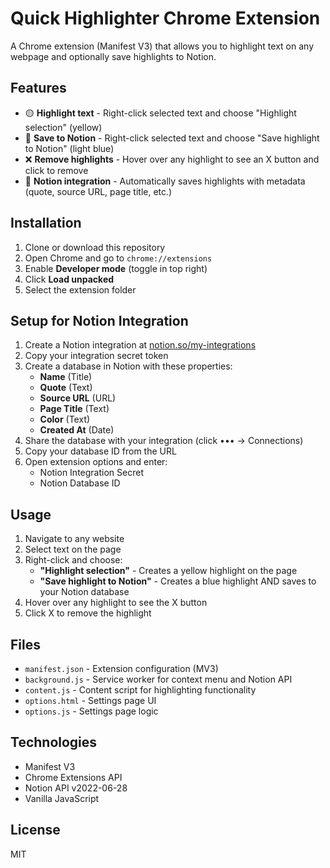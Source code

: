 # Quick Highlighter Chrome Extension

A Chrome extension (Manifest V3) that allows you to highlight text on any webpage and optionally save highlights to Notion.

## Features

- 🟡 **Highlight text** - Right-click selected text and choose "Highlight selection" (yellow)
- 🔵 **Save to Notion** - Right-click selected text and choose "Save highlight to Notion" (light blue)
- ❌ **Remove highlights** - Hover over any highlight to see an X button and click to remove
- 💾 **Notion integration** - Automatically saves highlights with metadata (quote, source URL, page title, etc.)

## Installation

1. Clone or download this repository
2. Open Chrome and go to `chrome://extensions`
3. Enable **Developer mode** (toggle in top right)
4. Click **Load unpacked**
5. Select the extension folder

## Setup for Notion Integration

1. Create a Notion integration at [notion.so/my-integrations](https://www.notion.so/my-integrations)
2. Copy your integration secret token
3. Create a database in Notion with these properties:
   - **Name** (Title)
   - **Quote** (Text)
   - **Source URL** (URL)
   - **Page Title** (Text)
   - **Color** (Text)
   - **Created At** (Date)
4. Share the database with your integration (click ••• → Connections)
5. Copy your database ID from the URL
6. Open extension options and enter:
   - Notion Integration Secret
   - Notion Database ID

## Usage

1. Navigate to any website
2. Select text on the page
3. Right-click and choose:
   - **"Highlight selection"** - Creates a yellow highlight on the page
   - **"Save highlight to Notion"** - Creates a blue highlight AND saves to your Notion database
4. Hover over any highlight to see the X button
5. Click X to remove the highlight

## Files

- `manifest.json` - Extension configuration (MV3)
- `background.js` - Service worker for context menu and Notion API
- `content.js` - Content script for highlighting functionality
- `options.html` - Settings page UI
- `options.js` - Settings page logic

## Technologies

- Manifest V3
- Chrome Extensions API
- Notion API v2022-06-28
- Vanilla JavaScript

## License

MIT
